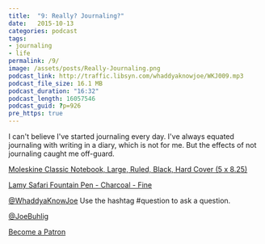```yaml
---
title:  "9: Really? Journaling?"
date:   2015-10-13
categories: podcast
tags:
- journaling
- life
permalink: /9/
image: /assets/posts/Really-Journaling.png
podcast_link: http://traffic.libsyn.com/whaddyaknowjoe/WKJ009.mp3
podcast_file_size: 16.1 MB
podcast_duration: "16:32"
podcast_length: 16057546
podcast_guid: ?p=926
pre_https: true
---
```


I can't believe I've started journaling every day. I've always equated journaling with writing in a diary, which is not for me. But the effects of not journaling caught me off-guard.

<!--more-->

[Moleskine Classic Notebook, Large, Ruled, Black, Hard Cover (5 x 8.25)](http://www.amazon.com/Moleskine-Classic-Notebook-Large-Notebooks/dp/8883701127/ref=pd_bxgy_14_img_z)

[Lamy Safari Fountain Pen - Charcoal - Fine](http://www.amazon.com/Lamy-Safari-Fountain-Pen-Charcoal/dp/B0002T401Y)

[@WhaddyaKnowJoe](https://twitter.com/whaddyaknowjoe)
Use the hashtag #question to ask a question.

[@JoeBuhlig](https://twitter.com/JoeBuhlig)

[Become a Patron](http://joebuhlig.com/patron/)